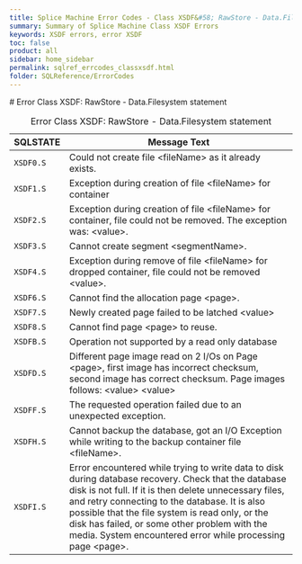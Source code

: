 ```yaml
---
title: Splice Machine Error Codes - Class XSDF&#58; RawStore - Data.Filesystem statement
summary: Summary of Splice Machine Class XSDF Errors
keywords: XSDF errors, error XSDF
toc: false
product: all
sidebar: home_sidebar
permalink: sqlref_errcodes_classxsdf.html
folder: SQLReference/ErrorCodes
---
```

<section>
<div class="TopicContent" data-swiftype-index="true" markdown="1">
# Error Class XSDF: RawStore - Data.Filesystem statement

<table>
                <caption>Error Class XSDF: RawStore - Data.Filesystem statement</caption>
                <thead>
                    <tr>
                        <th>SQLSTATE</th>
                        <th>Message Text</th>
                    </tr>
                </thead>
                <tbody>
                    <tr>
                        <td><code>XSDF0.S</code></td>
                        <td>Could not create file <span class="VarName">&lt;fileName&gt;</span> as it already exists.</td>
                    </tr>
                    <tr>
                        <td><code>XSDF1.S</code></td>
                        <td>Exception during creation of file <span class="VarName">&lt;fileName&gt;</span> for container</td>
                    </tr>
                    <tr>
                        <td><code>XSDF2.S</code></td>
                        <td>Exception during creation of file <span class="VarName">&lt;fileName&gt;</span> for container, file could not be removed.  The exception was: <span class="VarName">&lt;value&gt;</span>.</td>
                    </tr>
                    <tr>
                        <td><code>XSDF3.S</code></td>
                        <td>Cannot create segment <span class="VarName">&lt;segmentName&gt;</span>.</td>
                    </tr>
                    <tr>
                        <td><code>XSDF4.S</code></td>
                        <td>Exception during remove of file <span class="VarName">&lt;fileName&gt;</span> for dropped container, file could not be removed <span class="VarName">&lt;value&gt;</span>.</td>
                    </tr>
                    <tr>
                        <td><code>XSDF6.S</code></td>
                        <td>Cannot find the allocation page <span class="VarName">&lt;page&gt;</span>.</td>
                    </tr>
                    <tr>
                        <td><code>XSDF7.S</code></td>
                        <td>Newly created page failed to be latched <span class="VarName">&lt;value&gt;</span></td>
                    </tr>
                    <tr>
                        <td><code>XSDF8.S</code></td>
                        <td>Cannot find page <span class="VarName">&lt;page&gt;</span> to reuse.</td>
                    </tr>
                    <tr>
                        <td><code>XSDFB.S</code></td>
                        <td>Operation not supported by a read only database</td>
                    </tr>
                    <tr>
                        <td><code>XSDFD.S</code></td>
                        <td>Different page image read on 2 I/Os on Page <span class="VarName">&lt;page&gt;</span>, first image has incorrect checksum, second image has correct checksum. Page images follows: <span class="VarName">&lt;value&gt;</span> <span class="VarName">&lt;value&gt;</span></td>
                    </tr>
                    <tr>
                        <td><code>XSDFF.S</code></td>
                        <td>The requested operation failed due to an unexpected exception.</td>
                    </tr>
                    <tr>
                        <td><code>XSDFH.S</code></td>
                        <td>Cannot backup the database, got an I/O Exception while writing to the backup container file <span class="VarName">&lt;fileName&gt;</span>.</td>
                    </tr>
                    <tr>
                        <td><code>XSDFI.S</code></td>
                        <td>Error encountered while trying to write data to disk during database recovery.  Check that the database disk is not full. If it is then delete unnecessary files, and retry connecting to the database.  It is also possible that the file system is read only, or the disk has failed, or some other problem with the media.  System encountered error while processing page <span class="VarName">&lt;page&gt;</span>.</td>
                    </tr>
                </tbody>
            </table>
</div>
</section>

